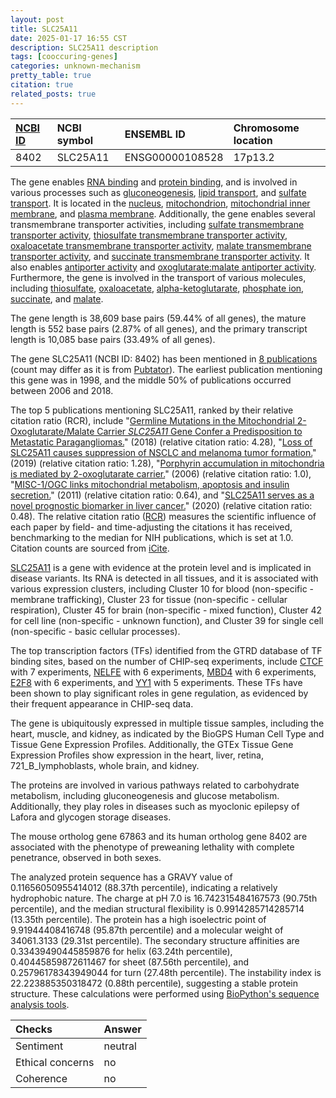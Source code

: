 ```yaml
---
layout: post
title: SLC25A11
date: 2025-01-17 16:55 CST
description: SLC25A11 description
tags: [cooccuring-genes]
categories: unknown-mechanism
pretty_table: true
citation: true
related_posts: true
---
```




| [NCBI ID](https://www.ncbi.nlm.nih.gov/gene/8402) | NCBI symbol | ENSEMBL ID | Chromosome location |
| :-------- | :------- | :-------- | :------- |
| 8402  | SLC25A11 | ENSG00000108528 | 17p13.2 |



The gene enables [RNA binding](https://amigo.geneontology.org/amigo/term/GO:0003723) and [protein binding](https://amigo.geneontology.org/amigo/term/GO:0005515), and is involved in various processes such as [gluconeogenesis](https://amigo.geneontology.org/amigo/term/GO:0006094), [lipid transport](https://amigo.geneontology.org/amigo/term/GO:0006869), and [sulfate transport](https://amigo.geneontology.org/amigo/term/GO:0008272). It is located in the [nucleus](https://amigo.geneontology.org/amigo/term/GO:0005634), [mitochondrion](https://amigo.geneontology.org/amigo/term/GO:0005739), [mitochondrial inner membrane](https://amigo.geneontology.org/amigo/term/GO:0005743), and [plasma membrane](https://amigo.geneontology.org/amigo/term/GO:0005886). Additionally, the gene enables several transmembrane transporter activities, including [sulfate transmembrane transporter activity](https://amigo.geneontology.org/amigo/term/GO:0015116), [thiosulfate transmembrane transporter activity](https://amigo.geneontology.org/amigo/term/GO:0015117), [oxaloacetate transmembrane transporter activity](https://amigo.geneontology.org/amigo/term/GO:0015131), [malate transmembrane transporter activity](https://amigo.geneontology.org/amigo/term/GO:0015140), and [succinate transmembrane transporter activity](https://amigo.geneontology.org/amigo/term/GO:0015141). It also enables [antiporter activity](https://amigo.geneontology.org/amigo/term/GO:0015297) and [oxoglutarate:malate antiporter activity](https://amigo.geneontology.org/amigo/term/GO:0015367). Furthermore, the gene is involved in the transport of various molecules, including [thiosulfate](https://amigo.geneontology.org/amigo/term/GO:0015709), [oxaloacetate](https://amigo.geneontology.org/amigo/term/GO:0015729), [alpha-ketoglutarate](https://amigo.geneontology.org/amigo/term/GO:0015742), [phosphate ion](https://amigo.geneontology.org/amigo/term/GO:0035435), [succinate](https://amigo.geneontology.org/amigo/term/GO:0071422), and [malate](https://amigo.geneontology.org/amigo/term/GO:0071423).


The gene length is 38,609 base pairs (59.44% of all genes), the mature length is 552 base pairs (2.87% of all genes), and the primary transcript length is 10,085 base pairs (33.49% of all genes).


The gene SLC25A11 (NCBI ID: 8402) has been mentioned in [8 publications](https://pubmed.ncbi.nlm.nih.gov/?term=%22SLC25A11%22) (count may differ as it is from [Pubtator](https://academic.oup.com/nar/article/47/W1/W587/5494727)). The earliest publication mentioning this gene was in 1998, and the middle 50% of publications occurred between 2006 and 2018.


The top 5 publications mentioning SLC25A11, ranked by their relative citation ratio (RCR), include "[Germline Mutations in the Mitochondrial 2-Oxoglutarate/Malate Carrier *SLC25A11* Gene Confer a Predisposition to Metastatic Paragangliomas.](https://pubmed.ncbi.nlm.nih.gov/29431636)" (2018) (relative citation ratio: 4.28), "[Loss of SLC25A11 causes suppression of NSCLC and melanoma tumor formation.](https://pubmed.ncbi.nlm.nih.gov/30686754)" (2019) (relative citation ratio: 1.28), "[Porphyrin accumulation in mitochondria is mediated by 2-oxoglutarate carrier.](https://pubmed.ncbi.nlm.nih.gov/16920706)" (2006) (relative citation ratio: 1.0), "[MISC-1/OGC links mitochondrial metabolism, apoptosis and insulin secretion.](https://pubmed.ncbi.nlm.nih.gov/21448454)" (2011) (relative citation ratio: 0.64), and "[SLC25A11 serves as a novel prognostic biomarker in liver cancer.](https://pubmed.ncbi.nlm.nih.gov/32555317)" (2020) (relative citation ratio: 0.48). The relative citation ratio ([RCR](https://journals.plos.org/plosbiology/article?id=10.1371/journal.pbio.1002541)) measures the scientific influence of each paper by field- and time-adjusting the citations it has received, benchmarking to the median for NIH publications, which is set at 1.0. Citation counts are sourced from [iCite](https://icite.od.nih.gov).


[SLC25A11](https://www.proteinatlas.org/ENSG00000108528-SLC25A11) is a gene with evidence at the protein level and is implicated in disease variants. Its RNA is detected in all tissues, and it is associated with various expression clusters, including Cluster 10 for blood (non-specific - membrane trafficking), Cluster 23 for tissue (non-specific - cellular respiration), Cluster 45 for brain (non-specific - mixed function), Cluster 42 for cell line (non-specific - unknown function), and Cluster 39 for single cell (non-specific - basic cellular processes).


The top transcription factors (TFs) identified from the GTRD database of TF binding sites, based on the number of CHIP-seq experiments, include [CTCF](https://www.ncbi.nlm.nih.gov/gene/10664) with 7 experiments, [NELFE](https://www.ncbi.nlm.nih.gov/gene/7936) with 6 experiments, [MBD4](https://www.ncbi.nlm.nih.gov/gene/8930) with 6 experiments, [E2F8](https://www.ncbi.nlm.nih.gov/gene/79733) with 6 experiments, and [YY1](https://www.ncbi.nlm.nih.gov/gene/7528) with 5 experiments. These TFs have been shown to play significant roles in gene regulation, as evidenced by their frequent appearance in CHIP-seq data.





The gene is ubiquitously expressed in multiple tissue samples, including the heart, muscle, and kidney, as indicated by the BioGPS Human Cell Type and Tissue Gene Expression Profiles. Additionally, the GTEx Tissue Gene Expression Profiles show expression in the heart, liver, retina, 721_B_lymphoblasts, whole brain, and kidney.


The proteins are involved in various pathways related to carbohydrate metabolism, including gluconeogenesis and glucose metabolism. Additionally, they play roles in diseases such as myoclonic epilepsy of Lafora and glycogen storage diseases.


The mouse ortholog gene 67863 and its human ortholog gene 8402 are associated with the phenotype of preweaning lethality with complete penetrance, observed in both sexes.


The analyzed protein sequence has a GRAVY value of 0.11656050955414012 (88.37th percentile), indicating a relatively hydrophobic nature. The charge at pH 7.0 is 16.742315484167573 (90.75th percentile), and the median structural flexibility is 0.9914285714285714 (13.35th percentile). The protein has a high isoelectric point of 9.91944408416748 (95.87th percentile) and a molecular weight of 34061.3133 (29.31st percentile). The secondary structure affinities are 0.33439490445859876 for helix (63.24th percentile), 0.40445859872611467 for sheet (87.56th percentile), and 0.25796178343949044 for turn (27.48th percentile). The instability index is 22.223885350318472 (0.88th percentile), suggesting a stable protein structure. These calculations were performed using [BioPython's sequence analysis tools](https://biopython.org/docs/1.75/api/Bio.SeqUtils.ProtParam.html).





| Checks    | Answer |
| :-------- | :------- |
| Sentiment  | neutral   |
| Ethical concerns | no     |
| Coherence    | no    |